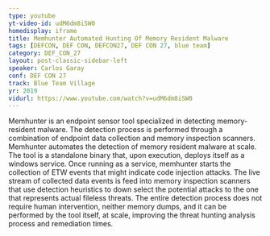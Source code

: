```yaml
---
type: youtube
yt-video-id: udM6dm8iSW0
homedisplay: iframe
title: Memhunter Automated Hunting Of Memory Resident Malware
tags: [DEFCON, DEF CON, DEFCON27, DEF CON 27, blue team]
category: DEF_CON_27
layout: post-classic-sidebar-left
speaker: Carlos Garay
conf: DEF CON 27
track: Blue Team Village
yr: 2019
vidurl: https://www.youtube.com/watch?v=udM6dm8iSW0
---
```

Memhunter is an endpoint sensor tool specialized in detecting memory-resident malware.  The detection process is performed through a combination of endpoint data collection and memory inspection scanners. Memhunter automates the detection of memory resident malware at scale. The tool is a standalone binary that, upon execution, deploys itself as a windows service. Once running as a service, memhunter starts the collection of ETW events that might indicate code injection attacks.  The live stream of collected data events is feed into memory inspection scanners that use detection heuristics to down select the potential attacks to the one that represents actual fileless threats. The entire detection process does not require human intervention, neither memory dumps, and it can be performed by the tool itself, at scale, improving the threat hunting analysis process and remediation times.